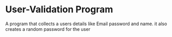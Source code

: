 # User-Validation Program
A program that collects a users details like Email password and name.
it also creates a random password for the user

